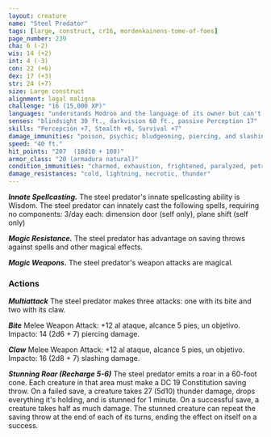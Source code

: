 ```yaml
---
layout: creature
name: "Steel Predator"
tags: [large, construct, cr16, mordenkainens-tome-of-foes]
page_number: 239
cha: 6 (-2)
wis: 14 (+2)
int: 4 (-3)
con: 22 (+6)
dex: 17 (+3)
str: 24 (+7)
size: Large construct
alignment: legal maligna
challenge: "16 (15,000 XP)"
languages: "understands Modron and the language of its owner but can't speak"
senses: "blindsight 30 ft., darkvision 60 ft., passive Perception 17"
skills: "Percepción +7, Stealth +8, Survival +7"
damage_immunities: "poison, psychic; bludgeoning, piercing, and slashing from nonmagical attacks"
speed: "40 ft."
hit_points: "207  (18d10 + 108)"
armor_class: "20 (armadura natural)"
condition_immunities: "charmed, exhaustion, frightened, paralyzed, petrified, poisoned, stunned"
damage_resistances: "cold, lightning, necrotic, thunder"
---
```


***Innate Spellcasting.*** The steel predator's innate spellcasting ability is Wisdom. The steel predator can innately cast the following spells, requiring no components:
3/day each: dimension door (self only), plane shift (self only)

***Magic Resistance.*** The steel predator has advantage on saving throws against spells and other magical effects.

***Magic Weapons.*** The steel predator's weapon attacks are magical.

### Actions

***Multiattack*** The steel predator makes three attacks: one with its bite and two with its claw.

***Bite*** Melee Weapon Attack: +12 al ataque, alcance 5 pies, un objetivo. Impacto: 14 (2d6 + 7) piercing damage.

***Claw*** Melee Weapon Attack: +12 al ataque, alcance 5 pies, un objetivo. Impacto: 16 (2d8 + 7) slashing damage.

***Stunning Roar (Recharge 5-6)*** The steel predator emits a roar in a 60-foot cone. Each creature in that area must make a DC 19 Constitution saving throw. On a failed save, a creature takes 27 (5d10) thunder damage, drops everything it's holding, and is stunned for 1 minute. On a successful save, a creature takes half as much damage. The stunned creature can repeat the saving throw at the end of each of its turns, ending the effect on itself on a success.